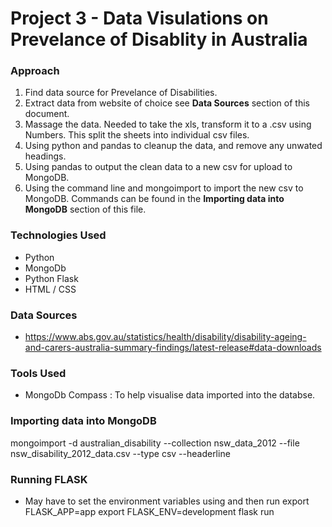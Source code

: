 # Project 3 - Data Visulations on Prevelance of Disablity in Australia

### Approach

1. Find data source for Prevelance of Disabilities.
2. Extract data from website of choice see **Data Sources** section of this document.
3. Massage the data. Needed to take the xls, transform it to a .csv using Numbers. This split the sheets into individual csv files.
4. Using python and pandas to cleanup the data, and remove any unwated headings.
5. Using pandas to output the clean data to a new csv for upload to MongoDB.
6. Using the command line and mongoimport to import the new csv to MongoDB. Commands can be found in the **Importing data into MongoDB** section of this file.

### Technologies Used

- Python
- MongoDb
- Python Flask
- HTML / CSS

### Data Sources

- https://www.abs.gov.au/statistics/health/disability/disability-ageing-and-carers-australia-summary-findings/latest-release#data-downloads

### Tools Used

- MongoDb Compass : To help visualise data imported into the databse.

### Importing data into MongoDB

mongoimport -d australian_disability --collection nsw_data_2012 --file nsw_disability_2012_data.csv --type csv --headerline

### Running FLASK

- May have to set the environment variables using and then run
  export FLASK_APP=app
  export FLASK_ENV=development
  flask run
